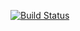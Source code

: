 [![Build Status](https://travis-ci.org/tidders2000/tidders2000mag.svg?branch=master)](https://travis-ci.org/tidders2000/tidders2000mag)